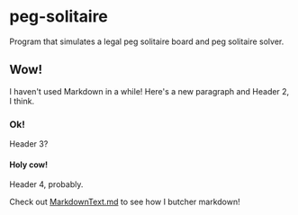 # peg-solitaire
Program that simulates a legal peg solitaire board and peg solitaire solver.

## Wow!
I haven't used Markdown in a while! Here's a new paragraph and Header 2, I think.

### Ok!
Header 3?

#### Holy cow!
Header 4, probably.

Check out [MarkdownText.md](https://github.com/kevin-dolan/peg-solitaire/blob/master/MarkdownTesting.md "Fixed maybe") to see how I butcher markdown!